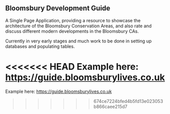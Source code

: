 ## Bloomsbury Development Guide

A Single Page Application, providing a resource to showcase the architecture of the Bloomsbury Conservation Areas, and also rate and discuss different modern developments in the Bloomsbury CAs.

Currently in very early stages and much work to be done in setting up databases and populating tables.

<<<<<<< HEAD
Example here: https://guide.bloomsburylives.co.uk
=======
Example here: https://guide.bloomsburylives.co.uk
>>>>>>> 674ce7224bfed4b5fd13e023053b866caee215d7
